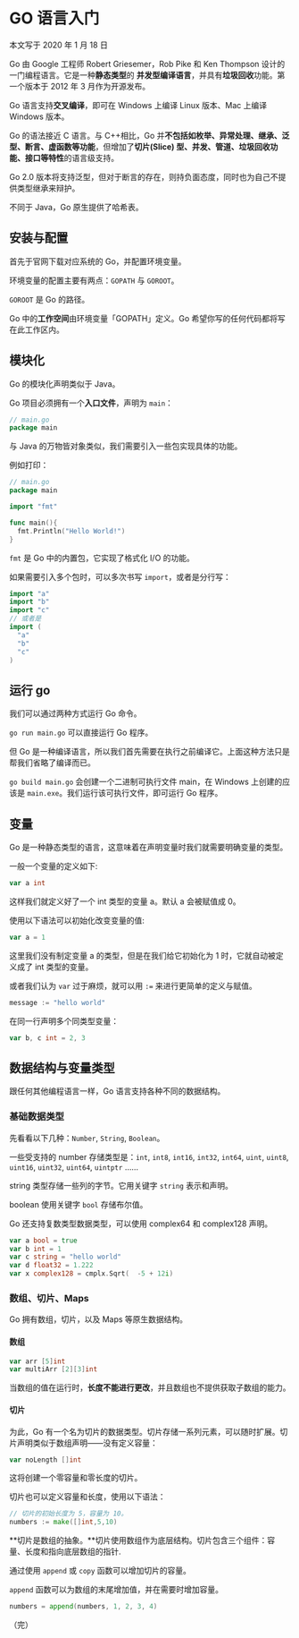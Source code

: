 # GO 语言入门

本文写于 2020 年 1 月 18 日

Go 由 Google 工程师 Robert Griesemer，Rob Pike 和 Ken Thompson 设计的一门编程语言。它是一种**静态类型**的 **并发型编译语言**，并具有**垃圾回收**功能。第一个版本于 2012 年 3 月作为开源发布。

Go 语言支持**交叉编译**，即可在 Windows 上编译 Linux 版本、Mac 上编译 Windows 版本。

Go 的语法接近 C 语言。与 C++相比，Go 并**不包括如枚举、异常处理、继承、泛型、断言、虚函数等功能**，但增加了**切片(Slice) 型、并发、管道、垃圾回收功能、接口等特性**的语言级支持。

Go 2.0 版本将支持泛型，但对于断言的存在，则持负面态度，同时也为自己不提供类型继承来辩护。

不同于 Java，Go 原生提供了哈希表。

## 安装与配置

首先于官网下载对应系统的 Go，并配置环境变量。

环境变量的配置主要有两点：`GOPATH` 与 `GOROOT`。

`GOROOT` 是 Go 的路径。

Go 中的**工作空间**由环境变量「GOPATH」定义。Go 希望你写的任何代码都将写在此工作区内。

## 模块化

Go 的模块化声明类似于 Java。

Go 项目必须拥有一个**入口文件**，声明为 `main`：

```go
// main.go
package main
```

与 Java 的万物皆对象类似，我们需要引入一些包实现具体的功能。

例如打印：

```go
// main.go
package main

import "fmt"

func main(){
  fmt.Println("Hello World!")
}
```

`fmt` 是 Go 中的内置包，它实现了格式化 I/O 的功能。

如果需要引入多个包时，可以多次书写 `import`，或者是分行写：

```go
import "a"
import "b"
import "c"
// 或者是
import (
  "a"
  "b"
  "c"
)
```

## 运行 go

我们可以通过两种方式运行 Go 命令。

`go run main.go` 可以直接运行 Go 程序。

但 Go 是一种编译语言，所以我们首先需要在执行之前编译它。上面这种方法只是帮我们省略了编译而已。

`go build main.go` 会创建一个二进制可执行文件 main，在 Windows 上创建的应该是 `main.exe`。我们运行该可执行文件，即可运行 Go 程序。

## 变量

Go 是一种静态类型的语言，这意味着在声明变量时我们就需要明确变量的类型。

一般一个变量的定义如下:

```go
var a int
```

这样我们就定义好了一个 int 类型的变量 a。默认 a 会被赋值成 0。

使用以下语法可以初始化改变变量的值:

```go
var a = 1
```

这里我们没有制定变量 a 的类型，但是在我们给它初始化为 1 时，它就自动被定义成了 int 类型的变量。

或者我们认为 `var` 过于麻烦，就可以用 `:=` 来进行更简单的定义与赋值。

```go
message := "hello world"
```

在同一行声明多个同类型变量：

```go
var b, c int = 2, 3
```

## 数据结构与变量类型

跟任何其他编程语言一样，Go 语言支持各种不同的数据结构。

### 基础数据类型

先看看以下几种：`Number`, `String`, `Boolean`。

一些受支持的 number 存储类型是：`int`, `int8`, `int16`, `int32`, `int64`,
`uint`, `uint8`, `uint16`, `uint32`, `uint64`, `uintptr` ……

string 类型存储一些列的字节。它用关键字 `string` 表示和声明。

boolean 使用关键字 `bool` 存储布尔值。

Go 还支持复数类型数据类型，可以使用 complex64 和 complex128 声明。

```go
var a bool = true
var b int = 1
var c string = "hello world"
var d float32 = 1.222
var x complex128 = cmplx.Sqrt(  -5 + 12i)
```

### 数组、切片、Maps

Go 拥有数组，切片，以及 Maps 等原生数据结构。

#### 数组

```go
var arr [5]int
var multiArr [2][3]int
```

当数组的值在运行时，**长度不能进行更改**，并且数组也不提供获取子数组的能力。

#### 切片

为此，Go 有一个名为切片的数据类型。切片存储一系列元素，可以随时扩展。切片声明类似于数组声明——没有定义容量：

```go
var noLength []int
```

这将创建一个零容量和零长度的切片。

切片也可以定义容量和长度，使用以下语法：

```go
// 切片的初始长度为 5，容量为 10。
numbers := make([]int,5,10)
```

**切片是数组的抽象。**切片使用数组作为底层结构。切片包含三个组件：容量、长度和指向底层数组的指针.

通过使用 `append` 或 `copy` 函数可以增加切片的容量。

`append` 函数可以为数组的末尾增加值，并在需要时增加容量。

```go
numbers = append(numbers, 1, 2, 3, 4)
```

（完）
